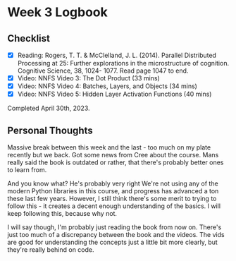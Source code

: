 # Week 3 Logbook

## Checklist
- [x] Reading: Rogers, T. T. & McClelland, J. L. (2014). Parallel Distributed Processing at 25: Further explorations in the microstructure of cognition. Cognitive Science, 38, 1024- 1077. Read page 1047 to end.
- [x] Video: NNFS Video 3: The Dot Product (33 mins)
- [x] Video: NNFS Video 4: Batches, Layers, and Objects (34 mins) 
- [x] Video: NNFS Video 5: Hidden Layer Activation Functions (40 mins)

Completed April 30th, 2023. 

## Personal Thoughts
Massive break between this week and the last - too much on my plate recently but we back.
Got some news from Cree about the course.
Mans really said the book is outdated 
or rather, that there's probably better ones to learn from.

And you know what? He's probably very right
We're not using any of the modern Python libraries in this course, and progress has advanced a ton these last few years. However, I still think there's some merit to trying to follow this - it creates a decent enough understanding of the basics.
I will keep following this, because why not.

I will say though, I'm probably just reading the book from now on.
There's just too much of a discrepancy between the book and the videos.
The vids are good for understanding the concepts just a little bit more clearly, 
but they're really behind on code.